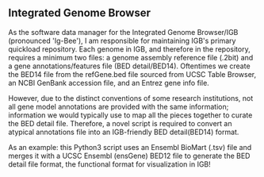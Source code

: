 ## Integrated Genome Browser

As the software data manager for the Integrated Genome Browser/IGB (pronounced 'Ig-Bee'), I am responsible for maintaining IGB's primary quickload repository. Each genome in IGB, and therefore in the repository, requires a minimum two files: a genome assembly reference file (.2bit) and a gene annotations/features file (BED detail/BED14). Oftentimes we create the BED14 file from the refGene.bed file sourced from UCSC Table Browser, an NCBI GenBank accession file, and an Entrez gene info file. 

However, due to the distinct conventions of some research institutions, not all gene model annotations are provided with the same information; information we would typically use to map all the pieces together to curate the BED detail file. Therefore, a novel script is required to convert an atypical annotations file into an IGB-friendly BED detail(BED14) format.

As an example: this Python3 script uses an Ensembl BioMart (.tsv) file and merges it with a UCSC Ensembl (ensGene) BED12 file to generate the BED detail file format, the functional format for visualization in IGB!
